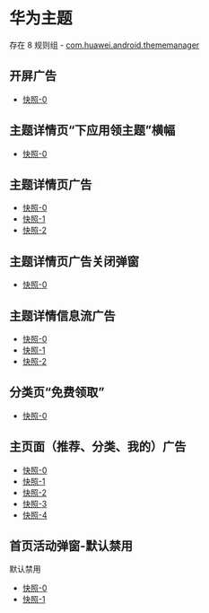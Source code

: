 # 华为主题

存在 8 规则组 - [com.huawei.android.thememanager](/src/apps/com.huawei.android.thememanager.ts)

## 开屏广告

- [快照-0](https://gkd-kit.gitee.io/import/12657379)

## 主题详情页“下应用领主题”横幅

- [快照-0](https://gkd-kit.gitee.io/import/12647175)

## 主题详情页广告

- [快照-0](https://gkd-kit.gitee.io/import/12647248)
- [快照-1](https://gkd-kit.gitee.io/import/12647292)
- [快照-2](https://gkd-kit.gitee.io/import/12647367)

## 主题详情页广告关闭弹窗

- [快照-0](https://gkd-kit.gitee.io/import/12647268)

## 主题详情信息流广告

- [快照-0](https://gkd-kit.gitee.io/import/12647311)
- [快照-1](https://gkd-kit.gitee.io/import/12647346)
- [快照-2](https://gkd-kit.gitee.io/import/12647326)

## 分类页“免费领取”

- [快照-0](https://gkd-kit.gitee.io/import/12647393)

## 主页面（推荐、分类、我的）广告

- [快照-0](https://gkd-kit.gitee.io/import/12647614)
- [快照-1](https://gkd-kit.gitee.io/import/12647653)
- [快照-2](https://gkd-kit.gitee.io/import/12647650)
- [快照-3](https://gkd-kit.gitee.io/import/12657822)
- [快照-4](https://gkd-kit.gitee.io/import/12647655)

## 首页活动弹窗-默认禁用

默认禁用

- [快照-0](https://gkd-kit.gitee.io/import/12657939)
- [快照-1](https://gkd-kit.gitee.io/import/12667815)
